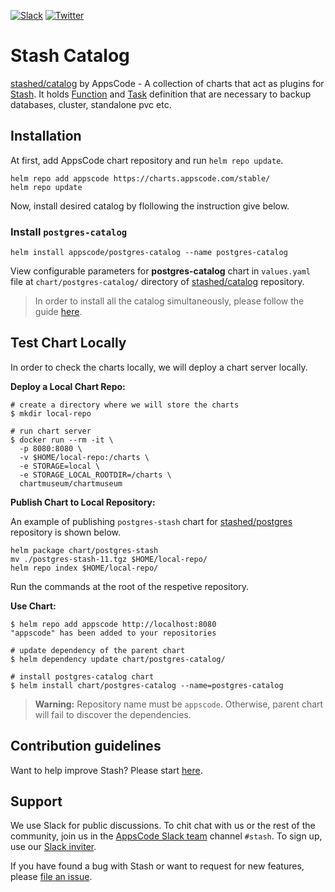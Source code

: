 [![Slack](https://slack.appscode.com/badge.svg)](https://slack.appscode.com)
[![Twitter](https://img.shields.io/twitter/follow/appscodehq.svg?style=social&logo=twitter&label=Follow)](https://twitter.com/intent/follow?screen_name=AppsCodeHQ)

# Stash Catalog

[stashed/catalog](https://github.com/stashed/catalog) by AppsCode - A collection of charts that act as plugins for [Stash](https://github.com/stashed/). It holds [Function](https://appscode.com/products/stash/0.8.3/concepts/crds/function/) and [Task](https://appscode.com/products/stash/0.8.3/concepts/crds/task/) definition that are necessary to backup databases, cluster, standalone pvc etc.

## Installation

At first, add AppsCode chart repository and run `helm repo update`.

```console
helm repo add appscode https://charts.appscode.com/stable/
helm repo update
```

Now, install desired catalog by flollowing the instruction give below.

### Install `postgres-catalog`

```console
helm install appscode/postgres-catalog --name postgres-catalog
```

View configurable parameters for **postgres-catalog** chart in `values.yaml` file at `chart/postgres-catalog/` directory of [stashed/catalog](https://github.com/stashed/catalog) repository.

>In order to install all the catalog simultaneously, please follow the guide [here](https://github.com/stashed/installer/tree/master/chart/stash-catalog).

## Test Chart Locally

In order to check the charts locally, we will deploy a chart server locally.

**Deploy a Local Chart Repo:**

```console
# create a directory where we will store the charts
$ mkdir local-repo

# run chart server
$ docker run --rm -it \
  -p 8080:8080 \
  -v $HOME/local-repo:/charts \
  -e STORAGE=local \
  -e STORAGE_LOCAL_ROOTDIR=/charts \
  chartmuseum/chartmuseum
```

**Publish Chart to Local Repository:**

An example of publishing `postgres-stash` chart for [stashed/postgres](https://github.com/stashed/postgres) repository is shown below.

```console
helm package chart/postgres-stash
mv ./postgres-stash-11.tgz $HOME/local-repo/
helm repo index $HOME/local-repo/
```

Run the commands at the root of the respetive repository.

**Use Chart:**

```console
$ helm repo add appscode http://localhost:8080
"appscode" has been added to your repositories

# update dependency of the parent chart
$ helm dependency update chart/postgres-catalog/

# install postgres-catalog chart
$ helm install chart/postgres-catalog --name=postgres-catalog
```

>**Warning:** Repository name must be `appscode`. Otherwise, parent chart will fail to discover the dependencies.

## Contribution guidelines

Want to help improve Stash? Please start [here](https://appscode.com/products/stash/0.8.3/welcome/contributing).

## Support

We use Slack for public discussions. To chit chat with us or the rest of the community, join us in the [AppsCode Slack team](https://appscode.slack.com/messages/C8NCX6N23/details/) channel `#stash`. To sign up, use our [Slack inviter](https://slack.appscode.com/).

If you have found a bug with Stash or want to request for new features, please [file an issue](https://github.com/stashed/stash/issues/new).
